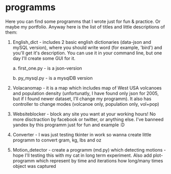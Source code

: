 # programms

Here you can find some programms that I wrote just for fun & practice. Or maybe my portfolio.
Anyway here is the list of titles and little descriptions of them:

1) English_dict - includes 2 basic english dictionaries (data-json and mySQL version), where you should write word (for example, 'bird') and you'll get it's description. You can use it in your command line, but one day I'll create some GUI for it.
    
    a. first_one.py - is a json-version
    
    b. py_mysql.py - is a mysqlDB version
    
2) Volacanomap - it is a map which includes map of West USA volcanoes and population density (unfortunatly, I have found only json for 2005, but if I found newer dataset, I'll change my programm). It also has controller to change modes (volcanoe only, population only, vol+pop)

3) Websiteblocker - block any site you want at your working hours! No more disctraction by facebook or twitter, or anything else. I've banneed yandex by this programm just for fun and example :D

4) Converter - I was just testing tkinter in work so wanna create little programm to convert gram, kg, lbs and oz

5) Motion_detector - create a programm (md.py) which detecting motions - hope I'll testing this with my cat in long term experiment. Also add plot-programm which represent by time and iterations how long/many times object was captured
